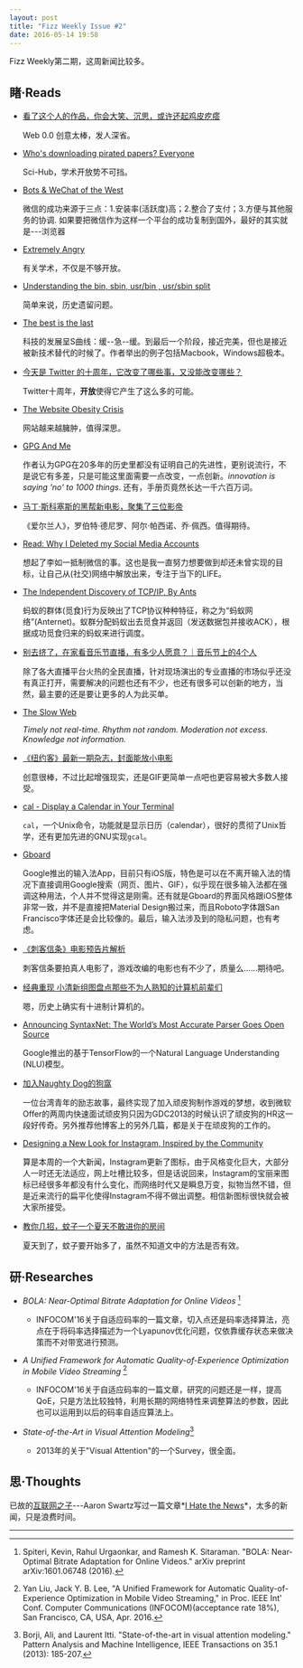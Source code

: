 ```yaml
---
layout: post
title: "Fizz Weekly Issue #2"
date: 2016-05-14 19:58
---
```


Fizz Weekly第二期，这周新闻比较多。

## 睹·Reads

- [看了这个人的作品，你会大笑、沉思，或许还起鸡皮疙瘩](http://www.qdaily.com/articles/26486.html)

  Web 0.0 创意太棒，发人深省。

- [Who's downloading pirated papers? Everyone](http://www.sciencemag.org/news/2016/04/whos-downloading-pirated-papers-everyone)

  Sci-Hub，学术开放势不可挡。

- [Bots & WeChat of the West](https://sapan.svbtle.com/the-reality-of-bots)

  微信的成功来源于三点：1.安装率(活跃度)高；2.整合了支付；3.方便与其他服务的协调. 如果要把微信作为这样一个平台的成功复制到国外，最好的其实就是---浏览器

- [Extremely Angry](http://neverworkintheory.org/2016/04/26/perception-productivity.html)

  有关学术，不仅是不够开放。

- [Understanding the bin, sbin, usr/bin , usr/sbin split](http://lists.busybox.net/pipermail/busybox/2010-December/074114.html)

  简单来说，历史遗留问题。

- [The best is the last](http://ben-evans.com/benedictevans/2016/4/20/the-best-is-the-last)

  科技的发展呈S曲线：缓--急--缓。到最后一个阶段，接近完美，但也是接近被新技术替代的时候了。作者举出的例子包括Macbook，Windows超极本。

- [今天是 Twitter 的十周年，它改变了哪些事，又没能改变哪些？](http://www.qdaily.com/articles/24181.html)

  Twitter十周年，**开放**使得它产生了这么多的可能。

- [The Website Obesity Crisis](http://idlewords.com/talks/website_obesity.htm)

  网站越来越臃肿，值得深思。

- [GPG And Me](https://moxie.org/blog/gpg-and-me/)

  作者认为GPG在20多年的历史里都没有证明自己的先进性，更别说流行，不是说它有多差，只是可能这里面需要一点改变，一点创新。*innovation is saying 'no' to 1000 things*. 还有，手册页竟然长达一千六百万词。

- [马丁·斯科塞斯的黑帮新电影，聚集了三位影帝](http://www.qdaily.com/articles/26588.html)

  《爱尔兰人》，罗伯特·德尼罗、阿尔·帕西诺、乔·佩西。值得期待。

- [Read: Why I Deleted my Social Media Accounts](http://shifter.media/read-why-i-deleted-my-social-media-accounts/)

  想起了李如一抵制微信的事。这也是我一直努力想要做到却还未曾实现的目标，让自己从(社交)网络中解放出来，专注于当下的LIFE。

- [The Independent Discovery of TCP/IP, By Ants](http://priceonomics.com/the-independent-discovery-of-tcpip-by-ants/)

  蚂蚁的群体(觅食)行为反映出了TCP协议种种特征，称之为“蚂蚁网络”(Anternet)。蚁群分配蚂蚁出去觅食并返回（发送数据包并接收ACK），根据成功觅食归来的蚂蚁来进行调度。

- [别去挤了，在家看音乐节直播，有多少人愿意？｜音乐节上的4个人](http://www.qdaily.com/articles/26281.html)

  除了各大直播平台火热的全民直播，针对现场演出的专业直播的市场似乎还没有真正打开，需要解决的问题也还有不少，也还有很多可以创新的地方，当然，最主要的还是要让更多的人为此买单。

- [The Slow Web](http://jackcheng.com/the-slow-web)

  *Timely not real-time. Rhythm not random. Moderation not excess. Knowledge not information.*
  
- [《纽约客》最新一期杂志，封面能放小电影](http://www.qdaily.com/articles/26654.html)

  创意很棒，不过比起增强现实，还是GIF更简单一点吧也更容易被大多数人接受。

- [cal - Display a Calendar in Your Terminal](http://adriansieber.com/cal-display-calendar-in-terminal/)

  `cal`，一个Unix命令，功能就是显示日历（calendar），很好的贯彻了Unix哲学，还有更加先进的GNU实现`gcal`。

- [Gboard](http://daringfireball.net/2016/05/gboard)

  Google推出的输入法App，目前只有iOS版，特色是可以在不离开输入法的情况下直接调用Google搜索（网页、图片、GIF），似乎现在很多输入法都在强调这种用法，个人并不觉得这是刚需。还有就是Gboard的界面风格跟iOS整体非常一致，并不是直接把Material Design搬过来，而且Roboto字体跟San Francisco字体还是会比较像的。最后，输入法涉及到的隐私问题，也有考虑。

- [《刺客信条》电影预告片解析](http://www.g-cores.com/articles/18733)

  刺客信条要拍真人电影了，游戏改编的电影也有不少了，质量么……期待吧。

- [经典重现 小清新组图盘点那些不为人熟知的计算机前辈们](http://www.iapps.im/single/39390)

  嗯，历史上确实有十进制计算机的。

- [Announcing SyntaxNet: The World’s Most Accurate Parser Goes Open Source](http://googleresearch.blogspot.com/2016/05/announcing-syntaxnet-worlds-most.html)

  Google推出的基于TensorFlow的一个Natural Language Understanding (NLU)模型。

- [加入Naughty Dog的狗窩](http://allenchou.net/2014/02/joining-naughty-dogs-kennel-chinese/)

  一位台湾青年的励志故事，最终实现了加入顽皮狗制作游戏的梦想，收到微软Offer的两周内快速面试顽皮狗只因为GDC2013的时候认识了顽皮狗的HR这一段好传奇。另外推荐他博客上的另外几篇，都是关于在顽皮狗的工作的。

- [Designing a New Look for Instagram, Inspired by the Community](https://medium.com/@ianspalter/designing-a-new-look-for-instagram-inspired-by-the-community-84530eb355e3#.ab9rhxjgh)

  算是本周的一个大新闻，Instagram更新了图标，由于风格变化巨大，大部分人一时还无法适应，网上吐槽比较多，但是话说回来，Instagram的宝丽来图标已经很多年都没有什么变化，而网络时代又是瞬息万变，拟物当然不错，但是近来流行的扁平化使得Instagram不得不做出调整。相信新图标很快就会被大家所接受。
  
- [教你几招，蚊子一个夏天不敢进你的房间](http://jiaren.org/2016/05/12/quwen-2/)

  夏天到了，蚊子要开始多了，虽然不知道文中的方法是否有效。

## 研·Researches

- *BOLA: Near-Optimal Bitrate Adaptation for Online Videos* [^bola]
  - INFOCOM'16关于自适应码率的一篇文章，切入点还是码率选择算法，亮点在于将码率选择描述为一个Lyapunov优化问题，仅依靠缓存状态来做决策而不对带宽进行预测。
  
- *A Unified Framework for Automatic Quality-of-Experience Optimization
  in Mobile Video Streaming* [^unified]
  - INFOCOM'16关于自适应码率的一篇文章，研究的问题还是一样，提高QoE，只是方法比较独特，利用长期的网络特性来调整算法的参数，因此也可以运用到以后的码率自适应算法上。

- *State-of-the-Art in Visual Attention Modeling*[^state]
  - 2013年的关于"Visual Attention"的一个Survey，很全面。

## 思·Thoughts

已故的[互联网之子](http://www.imdb.com/title/tt3268458/)---Aaron Swartz写过一篇文章*[I Hate the News](http://www.aaronsw.com/weblog/hatethenews)*，太多的新闻，只是浪费时间。

-----

[^bola]: Spiteri, Kevin, Rahul Urgaonkar, and Ramesh K. Sitaraman. "BOLA: Near-Optimal Bitrate Adaptation for Online Videos." arXiv preprint arXiv:1601.06748 (2016).
[^unified]: Yan Liu, Jack Y. B. Lee, "A Unified Framework for Automatic Quality-of-Experience Optimization in Mobile Video Streaming," in Proc. IEEE Int' Conf. Computer Communications (INFOCOM)(acceptance rate 18%), San Francisco, CA, USA, Apr. 2016.
[^state]: Borji, Ali, and Laurent Itti. "State-of-the-art in visual attention modeling." Pattern Analysis and Machine Intelligence, IEEE Transactions on 35.1 (2013): 185-207.
